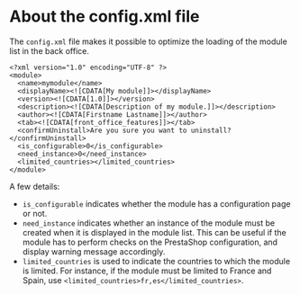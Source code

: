 About the config.xml file
=========================

The `config.xml` file makes it possible to optimize the loading of the
module list in the back office.

    <?xml version="1.0" encoding="UTF-8" ?>
    <module>
      <name>mymodule</name>
      <displayName><![CDATA[My module]]></displayName>
      <version><![CDATA[1.0]]></version>
      <description><![CDATA[Description of my module.]]></description>
      <author><![CDATA[Firstname Lastname]]></author>
      <tab><![CDATA[front_office_features]]></tab>
      <confirmUninstall>Are you sure you want to uninstall?</confirmUninstall>
      <is_configurable>0</is_configurable>
      <need_instance>0</need_instance>
      <limited_countries></limited_countries>
    </module>

A few details:

-   `is_configurable` indicates whether the module has a configuration
    page or not.
-   `need_instance` indicates whether an instance of the module must be
    created when it is displayed in the module list. This can be useful
    if the module has to perform checks on the PrestaShop configuration,
    and display warning message accordingly.
-   `limited_countries` is used to indicate the countries to which the
    module is limited. For instance, if the module must be limited to
    France and Spain, use
    `<limited_countries>fr,es</limited_countries>`.

